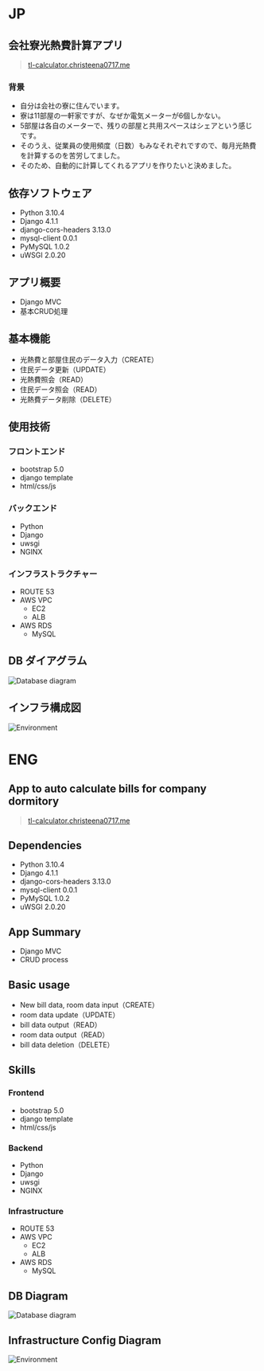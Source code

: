 # JP
## 会社寮光熱費計算アプリ
> [tl-calculator.christeena0717.me](tl-calculator.christeena0717.me)

### 背景
- 自分は会社の寮に住んでいます。
- 寮は11部屋の一軒家ですが、なぜか電気メーターが6個しかない。
- 5部屋は各自のメーターで、残りの部屋と共用スペースはシェアという感じです。
- そのうえ、従業員の使用頻度（日数）もみなそれぞれですので、毎月光熱費を計算するのを苦労してました。
- そのため、自動的に計算してくれるアプリを作りたいと決めました。


## 依存ソフトウェア
- Python 3.10.4
- Django 4.1.1
- django-cors-headers 3.13.0
- mysql-client 0.0.1
- PyMySQL 1.0.2
- uWSGI 2.0.20

## アプリ概要
- Django MVC
- 基本CRUD処理

## 基本機能
- 光熱費と部屋住民のデータ入力（CREATE）
- 住民データ更新（UPDATE）
- 光熱費照会（READ）
- 住民データ照会（READ）
- 光熱費データ削除（DELETE）

## 使用技術
### フロントエンド
- bootstrap 5.0
- django template
- html/css/js

### バックエンド
- Python
- Django
- uwsgi
- NGINX

### インフラストラクチャー
- ROUTE 53
- AWS VPC
  - EC2
  - ALB
- AWS RDS
  - MySQL
  
## DB ダイアグラム
![Database diagram](https://user-images.githubusercontent.com/103508472/194231389-1c9906c9-32c5-46b9-bb40-31b90ccb0734.jpg)

## インフラ構成図
![Environment](https://user-images.githubusercontent.com/103508472/194231467-6b20be28-149f-4e79-8ffc-a58302c274e0.jpg)


# ENG
## App to auto calculate bills for company dormitory
> [tl-calculator.christeena0717.me](tl-calculator.christeena0717.me)

## Dependencies
- Python 3.10.4
- Django 4.1.1
- django-cors-headers 3.13.0
- mysql-client 0.0.1
- PyMySQL 1.0.2
- uWSGI 2.0.20

## App Summary
- Django MVC
- CRUD process

## Basic usage
- New bill data, room data input（CREATE）
- room data update（UPDATE）
- bill data output（READ）
- room data output（READ）
- bill data deletion（DELETE）

## Skills
### Frontend
- bootstrap 5.0
- django template
- html/css/js

### Backend
- Python
- Django
- uwsgi
- NGINX

### Infrastructure
- ROUTE 53
- AWS VPC
  - EC2
  - ALB
- AWS RDS
  - MySQL
  
## DB Diagram
![Database diagram](https://user-images.githubusercontent.com/103508472/194231389-1c9906c9-32c5-46b9-bb40-31b90ccb0734.jpg)

## Infrastructure Config Diagram
![Environment](https://user-images.githubusercontent.com/103508472/194231467-6b20be28-149f-4e79-8ffc-a58302c274e0.jpg)
